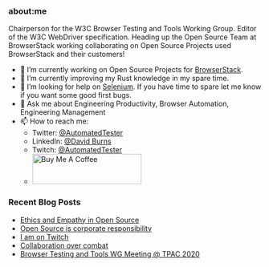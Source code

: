 ### about:me

Chairperson for the W3C Browser Testing and Tools Working Group. Editor of the W3C WebDriver specification. Heading up the Open Source Team at BrowserStack working collaborating on Open Source Projects used BrowserStack and their customers!

- 🔭 I’m currently working on Open Source Projects for [BrowserStack](https://www.browserstack.com).
- 🌱 I’m currently improving my Rust knowledge in my spare time.
- 🤔 I’m looking for help on [Selenium](https://github.com/SeleniumHQ/selenium). If you have time to spare let me know if you want some good first bugs.
- 💬 Ask me about Engineering Productivity, Browser Automation, Engineering Management
- 📫 How to reach me:
  -  Twitter: [@AutomatedTester](https://twitter.com/automatedTester)
  -  LinkedIn: [@David Burns](https://www.linkedin.com/in/theautomatedtester/)
  - Twitch: [@AutomatedTester](https://twitch.tv/automatedtester)
  - <a href="https://www.buymeacoffee.com/automatedtester" target="_blank"><img src="https://cdn.buymeacoffee.com/buttons/v2/default-yellow.png" alt="Buy Me A Coffee" height=60px width=217px></a>

### Recent Blog Posts
<!-- blog starts -->
* [Ethics and Empathy in Open Source](https://www.theautomatedtester.co.uk/blog/2021/ethics-and-empathy-in-open-source/)
* [Open Source is corporate responsibility](https://www.theautomatedtester.co.uk/blog/2021/oss-is-corporate-responsibility/)
* [I am on Twitch](https://www.theautomatedtester.co.uk/blog/2021/i-am-on-twitch/)
* [Collaboration over combat](https://www.theautomatedtester.co.uk/blog/2020/collaboration-over-combat/)
* [Browser Testing and Tools WG Meeting @ TPAC 2020](https://www.theautomatedtester.co.uk/blog/2020/webdriver-tpac-meeting-2020/)
<!-- blog ends -->

